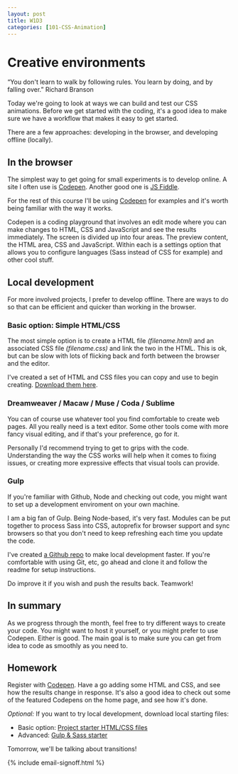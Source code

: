 ```yaml
---
layout: post
title: W1D3
categories: [101-CSS-Animation]
---
```


# Creative environments

<div class="quote callout">
  “You don't learn to walk by following rules. You learn by doing, and by falling over.” 
  <span>Richard Branson</span>
</div>

Today we're going to look at ways we can build and test our CSS animations. Before we get started with the coding, it's a good idea to make sure we have a workflow that makes it easy to get started.

There are a few approaches: developing in the browser, and developing offline (locally).

## In the browser

The simplest way to get going for small experiments is to develop online. A site I often use is [Codepen](Codepen.io). Another good one is [JS Fiddle](http://jsfiddle.net/).

For the rest of this course I'll be using [Codepen](http://codepen.io) for examples and it's worth being familiar with the way it works.

Codepen is a coding playground that involves an edit mode where you can make changes to HTML, CSS and JavaScript and see the results immediately. The screen is divided up into four areas. The preview content, the HTML area, CSS and JavaScript. Within each is a settings option that allows you to configure languages (Sass instead of CSS for example) and other cool stuff.

## Local development

For more involved projects, I prefer to develop offline. There are ways to do so that can be efficient and quicker than working in the browser.

### Basic option: Simple HTML/CSS

The most simple option is to create a HTML file *(filename.html)* and an associated CSS file *(filename.css)* and link the two in the HTML. This is ok, but can be slow with lots of flicking back and forth between the browser and the editor.

I've created a set of HTML and CSS files you can copy and use to begin creating. [Download them here](https://github.com/cssanimation/starter/archive/master.zip).

### Dreamweaver / Macaw / Muse / Coda / Sublime

You can of course use whatever tool you find comfortable to create web pages. All you really need is a text editor. Some other tools come with more fancy visual editing, and if that's your preference, go for it.

Personally I'd recommend trying to get to grips with the code. Understanding the way the CSS works will help when it comes to fixing issues, or creating more expressive effects that visual tools can provide.

### Gulp

If you're familiar with Github, Node and checking out code, you might want to set up a development enviroment on your own machine.

I am a big fan of Gulp. Being Node-based, it's very fast. Modules can be put together to process Sass into CSS, autoprefix for browser support and sync browsers so that you don't need to keep refreshing each time you update the code.

I've created [a Github repo](https://github.com/cssanimation/gulp-sass-starter) to make local development faster. If you're comfortable with using Git, etc, go ahead and clone it and follow the readme for setup instructions.

Do improve it if you wish and push the results back. Teamwork!

## In summary

As we progress through the month, feel free to try different ways to create your code. You might want to host it yourself, or you might prefer to use Codepen. Either is good. The main goal is to make sure you can get from idea to code as smoothly as you need to.

<div class="callout">

  <h2>Homework</h2>

  <p>Register with <a href="http://codepen.io">Codepen</a>. Have a go adding some HTML and CSS, and see how the results change in response. It's also a good idea to check out some of the featured Codepens on the home page, and see how it's done.</p>

  <p><em>Optional:</em> If you want to try local development, download local starting files:</p>

  <ul>
    <li>Basic option: <a href="https://github.com/cssanimation/starter/archive/master.zip">Project starter HTML/CSS files</a></li>
    <li>Advanced: <a href="https://github.com/cssanimation/gulp-sass-starter">Gulp &amp; Sass starter</a></li>
  </ul>

</div>


Tomorrow, we'll be talking about transitions!

{% include email-signoff.html %}
